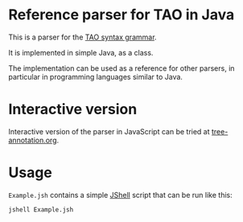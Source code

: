 # Reference parser for TAO in Java

This is a parser for the [TAO syntax grammar](https://www.tree-annotation.org/#grammar).

It is implemented in simple Java, as a class.

The implementation can be used as a reference for other parsers, in particular in programming languages similar to Java.

# Interactive version

Interactive version of the parser in JavaScript can be tried at [tree-annotation.org](https://tree-annotation.org/parser.html).

# Usage

`Example.jsh` contains a simple [JShell](https://en.wikipedia.org/wiki/JShell) script that can be run like this:

```
jshell Example.jsh
```
